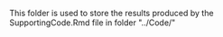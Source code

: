 This folder is used to store the results produced by the SupportingCode.Rmd file in folder "../Code/"